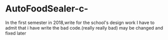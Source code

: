 # AutoFoodSealer-c-
In the first semester in 2018,write for the school's design work
I have to admit that i have write the bad code.(really really bad)
  may be changed and fixed later
  
  
